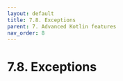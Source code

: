 ```yaml
---
layout: default
title: 7.8. Exceptions
parent: 7. Advanced Kotlin features
nav_order: 8
---
```


# 7.8. Exceptions
